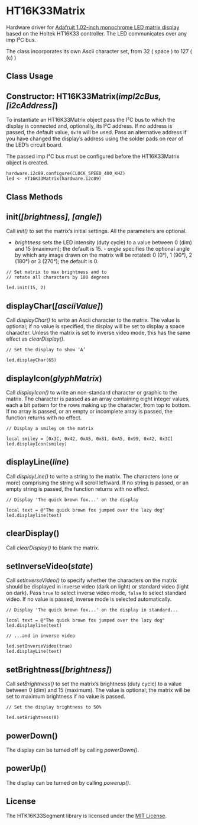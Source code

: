 # HT16K33Matrix

Hardware driver for [Adafruit 1.02-inch monochrome LED matrix display](http://www.adafruit.com/products/1854) based on the Holtek HT16K33 controller. The LED communicates over any imp I&sup2;C bus.

The class incorporates its own Ascii character set, from 32 ( space ) to 127 ( (c) )

## Class Usage

## Constructor: HT16K33Matrix(*impI2cBus, [i2cAddress]*)

To instantiate an HT16K33Matrix object pass the I&sup2;C bus to which the display is connected and, optionally, its I&sup2;C address. If no address is passed, the default value, `0x70` will be used. Pass an alternative address if you have changed the display’s address using the solder pads on rear of the LED’s circuit board.

The passed imp I&sup2;C bus must be configured before the HT16K33Matrix object is created.

```squirrel
hardware.i2c89.configure(CLOCK_SPEED_400_KHZ)
led <- HT16K33Matrix(hardware.i2c89)
```

## Class Methods

## init(*[brightness], [angle]*)

Call *init()* to set the matrix’s initial settings. All the parameters are optional.

- *brightness* sets the LED intensity (duty cycle) to a value between 0 (dim) and 15 (maximum); the default is 15. - *angle* specifies the optional angle by which any image drawn on the matrix will be rotated: 0 (0&deg;), 1 (90&deg;), 2 (180&deg;) or 3 (270&deg;); the default is 0.

```squirrel
// Set matrix to max brightness and to
// rotate all characters by 180 degrees

led.init(15, 2)
```

## displayChar(*[asciiValue]*)

Call *displayChar()* to write an Ascii character to the matrix. The value is optional; if no value is specified, the display will be set to display a space character. Unless the matrix is set to inverse video mode, this has the same effect as *clearDisplay()*.

```squirrel
// Set the display to show ‘A’

led.displayChar(65)
```

## displayIcon(*glyphMatrix*)

Call *displayIcon()* to write an non-standard character or graphic to the matrix. The character is passed as an array containing eight integer values, each a bit pattern for the rows making up the character, from top to bottom. If no array is passed, or an empty or incomplete array is passed, the function returns with no effect.

```squirrel
// Display a smiley on the matrix

local smiley = [0x3C, 0x42, 0xA5, 0x81, 0xA5, 0x99, 0x42, 0x3C]
led.displayIcon(smiley)
```

## displayLine(*line*)

Call *displayLine()* to write a string to the matrix. The characters (one or more) comprising the string will scroll leftward. If no string is passed, or an empty string is passed, the function returns with no effect.

```squirrel
// Display 'The quick brown fox...' on the display

local text = @"The quick brown fox jumped over the lazy dog"
led.displayline(text)
```

## clearDisplay()

Call *clearDisplay()* to blank the matrix.

## setInverseVideo(*state*)

Call *setInverseVideo()* to specify whether the characters on the matrix should be displayed in inverse video (dark on light) or standard video (light on dark). Pass `true` to select inverse video mode, `false` to select standard video. If no value is passed, inverse mode is selected automatically.

```squirrel
// Display 'The quick brown fox...' on the display in standard...

local text = @"The quick brown fox jumped over the lazy dog"
led.displayline(text)

// ...and in inverse video

led.setInverseVideo(true)
led.displayLine(text)
```

## setBrightness(*[brightness]*)

Call *setBrightness()* to set the matrix’s brightness (duty cycle) to a value between 0 (dim) and 15 (maximum). The value is optional; the matrix will be set to maximum brightness if no value is passed.

```squirrel
// Set the display brightness to 50%

led.setBrightness(8)
```

## powerDown()

The display can be turned off by calling *powerDown()*.

## powerUp()

The display can be turned on by calling *powerup()*.

## License

The HTK16K33Segment library is licensed under the [MIT License](./LICENSE).

